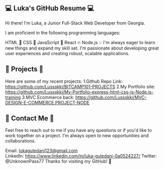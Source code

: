 ## 💻 Luka's GitHub Resume 💻
Hi there! I'm Luka, a Junior Full-Stack Web Developer from Georgia.

I am proficient in the following programming languages:

HTML 📝
CSS 🎨
JavaScript 🚀
React 🔥
Node.js 💡
I'm always eager to learn new things and expand my skill set. I'm passionate about developing great user experiences and creating robust, scalable applications.

## 🚀 Projects 🚀
Here are some of my recent projects:
1.Github Repo Link: https://github.com/Lussskki/BITCAMP101-PROJECTS
2.My Portfolio site: https://github.com/Lussskki/My-Portfolio-express-html-css-js-Node.js-training 
3.MVC Ecommerce back: https://github.com/Lussskki/MVC-DESIGN-E-COMMERCE.PROJECT-NODE
## 💬 Contact Me 💬
Feel free to reach out to me if you have any questions or if you'd like to work together on a project. I'm always open to new opportunities and collaborations.

Email: lukaguledani123@gmail.com    
LinkedIn: https://www.linkedin.com/in/luka-guledani-0a0524227/
Twitter: @UnknownPass77
Thanks for visiting my GitHub! 🙌